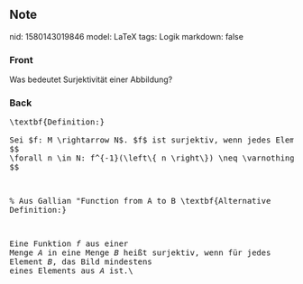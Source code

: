 ## Note
nid: 1580143019846
model: LaTeX
tags: Logik
markdown: false

### Front
Was bedeutet Surjektivität einer Abbildung?

### Back
<pre>\textbf{Definition:}

Sei $f: M \rightarrow N$. $f$ ist surjektiv, wenn jedes Element von $N$ ein Urbild hat, d. h. für jedes $n \in N$ gibt es mindestens ein $m \in M$ mit $f(m)=n .$ Formal,
$$
\forall n \in N: f^{-1}(\left\{ n \right\}) \neq \varnothing.
$$</pre><pre>
% Aus Gallian "Function from A to B
\textbf{Alternative Definition:}

Eine Funktion $f$ aus einer Menge $A$ in eine Menge $B$ heißt surjektiv, wenn für jedes Element $B$, das Bild mindestens eines Elements aus $A$ ist.\\

</pre>
